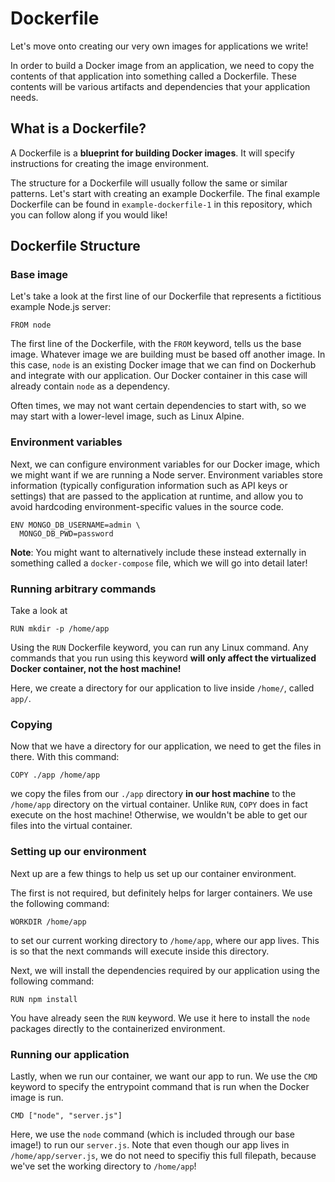 # Dockerfile

Let's move onto creating our very own images for applications we write!

In order to build a Docker image from an application, we need to copy the contents of that application into something called a Dockerfile. These contents will be various artifacts and dependencies that your application needs.

## What is a Dockerfile?

A Dockerfile is a **blueprint for building Docker images**. It will specify instructions for creating the image environment.

The structure for a Dockerfile will usually follow the same or similar patterns. Let's start with creating an example Dockerfile. The final example Dockerfile can be found in `example-dockerfile-1` in this repository, which you can follow along if you would like!

## Dockerfile Structure

### Base image

Let's take a look at the first line of our Dockerfile that represents a fictitious example Node.js server:

`FROM node`

The first line of the Dockerfile, with the `FROM` keyword, tells us the base image. Whatever image we are building must be based off another image. In this case, `node` is an existing Docker image that we can find on Dockerhub and integrate with our application. Our Docker container in this case will already contain `node` as a dependency.

Often times, we may not want certain dependencies to start with, so we may start with a lower-level image, such as Linux Alpine.

### Environment variables

Next, we can configure environment variables for our Docker image, which we might want if we are running a Node server. Environment variables store information (typically configuration information such as API keys or settings) that are passed to the application at runtime, and allow you to avoid hardcoding environment-specific values in the source code.

```
ENV MONGO_DB_USERNAME=admin \
  MONGO_DB_PWD=password
```

**Note**: You might want to alternatively include these instead externally in something called a `docker-compose` file, which we will go into detail later!

### Running arbitrary commands

Take a look at

`RUN mkdir -p /home/app`

Using the `RUN` Dockerfile keyword, you can run any Linux command. Any commands that you run using this keyword **will only affect the virtualized Docker container, not the host machine!**

Here, we create a directory for our application to live inside `/home/`, called `app/`.

### Copying

Now that we have a directory for our application, we need to get the files in there. With this command:

`COPY ./app /home/app`

we copy the files from our `./app` directory **in our host machine** to the `/home/app` directory on the virtual container.
Unlike `RUN`, `COPY` does in fact execute on the host machine! Otherwise, we wouldn't be able to get our files into the virtual container.

### Setting up our environment

Next up are a few things to help us set up our container environment.

The first is not required, but definitely helps for larger containers. We use the following command:

`WORKDIR /home/app`

to set our current working directory to `/home/app`, where our app lives. This is so that the next commands will execute inside this directory.

Next, we will install the dependencies required by our application using the following command:

`RUN npm install`

You have already seen the `RUN` keyword. We use it here to install the `node` packages directly to the containerized environment.


### Running our application

Lastly, when we run our container, we want our app to run. We use the `CMD` keyword to specify the entrypoint command that is run when the Docker image is run.

`CMD ["node", "server.js"]`

Here, we use the `node` command (which is included through our base image!) to run our `server.js`. Note that even though our app lives in `/home/app/server.js`, we do not need to specifiy this full filepath, because we've set the working directory to `/home/app`!